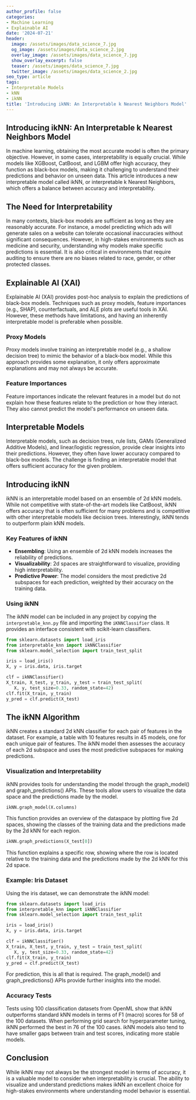 ```yaml
---
author_profile: false
categories:
- Machine Learning
- Explainable AI
date: '2024-07-21'
header:
  image: /assets/images/data_science_7.jpg
  og_image: /assets/images/data_science_2.jpg
  overlay_image: /assets/images/data_science_7.jpg
  show_overlay_excerpt: false
  teaser: /assets/images/data_science_7.jpg
  twitter_image: /assets/images/data_science_2.jpg
seo_type: article
tags:
- Interpretable Models
- kNN
- ikNN
title: 'Introducing ikNN: An Interpretable k Nearest Neighbors Model'
---
```


## Introducing ikNN: An Interpretable k Nearest Neighbors Model

In machine learning, obtaining the most accurate model is often the primary objective. However, in some cases, interpretability is equally crucial. While models like XGBoost, CatBoost, and LGBM offer high accuracy, they function as black-box models, making it challenging to understand their predictions and behavior on unseen data. This article introduces a new interpretable model called ikNN, or interpretable k Nearest Neighbors, which offers a balance between accuracy and interpretability.

## The Need for Interpretability

In many contexts, black-box models are sufficient as long as they are reasonably accurate. For instance, a model predicting which ads will generate sales on a website can tolerate occasional inaccuracies without significant consequences. However, in high-stakes environments such as medicine and security, understanding why models make specific predictions is essential. It is also critical in environments that require auditing to ensure there are no biases related to race, gender, or other protected classes.

## Explainable AI (XAI)

Explainable AI (XAI) provides post-hoc analysis to explain the predictions of black-box models. Techniques such as proxy models, feature importances (e.g., SHAP), counterfactuals, and ALE plots are useful tools in XAI. However, these methods have limitations, and having an inherently interpretable model is preferable when possible.

### Proxy Models

Proxy models involve training an interpretable model (e.g., a shallow decision tree) to mimic the behavior of a black-box model. While this approach provides some explanation, it only offers approximate explanations and may not always be accurate.

### Feature Importances

Feature importances indicate the relevant features in a model but do not explain how these features relate to the prediction or how they interact. They also cannot predict the model's performance on unseen data.

## Interpretable Models

Interpretable models, such as decision trees, rule lists, GAMs (Generalized Additive Models), and linear/logistic regression, provide clear insights into their predictions. However, they often have lower accuracy compared to black-box models. The challenge is finding an interpretable model that offers sufficient accuracy for the given problem.

## Introducing ikNN

ikNN is an interpretable model based on an ensemble of 2d kNN models. While not competitive with state-of-the-art models like CatBoost, ikNN offers accuracy that is often sufficient for many problems and is competitive with other interpretable models like decision trees. Interestingly, ikNN tends to outperform plain kNN models.

### Key Features of ikNN

- **Ensembling**: Using an ensemble of 2d kNN models increases the reliability of predictions.
- **Visualizability**: 2d spaces are straightforward to visualize, providing high interpretability.
- **Predictive Power**: The model considers the most predictive 2d subspaces for each prediction, weighted by their accuracy on the training data.

### Using ikNN

The ikNN model can be included in any project by copying the `interpretable_knn.py` file and importing the `iKNNClassifier` class. It provides an interface consistent with scikit-learn classifiers.

```python
from sklearn.datasets import load_iris
from interpretable_knn import ikNNClassifier
from sklearn.model_selection import train_test_split

iris = load_iris()
X, y = iris.data, iris.target

clf = ikNNClassifier()
X_train, X_test, y_train, y_test = train_test_split(
   X, y, test_size=0.33, random_state=42)
clf.fit(X_train, y_train)
y_pred = clf.predict(X_test)
```

## The ikNN Algorithm

ikNN creates a standard 2d kNN classifier for each pair of features in the dataset. For example, a table with 10 features results in 45 models, one for each unique pair of features. The ikNN model then assesses the accuracy of each 2d subspace and uses the most predictive subspaces for making predictions.

### Visualization and Interpretability

ikNN provides tools for understanding the model through the graph_model() and graph_predictions() APIs. These tools allow users to visualize the data space and the predictions made by the model.

```python
ikNN.graph_model(X.columns)
```

This function provides an overview of the dataspace by plotting five 2d spaces, showing the classes of the training data and the predictions made by the 2d kNN for each region.

```python
ikNN.graph_predictions(X_test[0])
```

This function explains a specific row, showing where the row is located relative to the training data and the predictions made by the 2d kNN for this 2d space.

### Example: Iris Dataset

Using the iris dataset, we can demonstrate the ikNN model:

```python
from sklearn.datasets import load_iris
from interpretable_knn import ikNNClassifier
from sklearn.model_selection import train_test_split

iris = load_iris()
X, y = iris.data, iris.target

clf = ikNNClassifier()
X_train, X_test, y_train, y_test = train_test_split(
   X, y, test_size=0.33, random_state=42)
clf.fit(X_train, y_train)
y_pred = clf.predict(X_test)
```

For prediction, this is all that is required. The graph_model() and graph_predictions() APIs provide further insights into the model.

### Accuracy Tests

Tests using 100 classification datasets from OpenML show that ikNN outperforms standard kNN models in terms of F1 (macro) scores for 58 of the 100 datasets. When performing grid search for hyperparameter tuning, ikNN performed the best in 76 of the 100 cases. ikNN models also tend to have smaller gaps between train and test scores, indicating more stable models.

## Conclusion

While ikNN may not always be the strongest model in terms of accuracy, it is a valuable model to consider when interpretability is crucial. The ability to visualize and understand predictions makes ikNN an excellent choice for high-stakes environments where understanding model behavior is essential.
